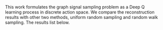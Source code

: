 This work formulates the graph signal sampling problem as a Deep Q learning process in discrete action space. We compare the reconstruction results with other two methods, uniform random sampling and random walk sampling. 
The results list below.
